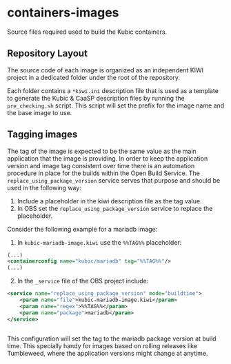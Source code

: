 # containers-images

Source files required used to build the Kubic containers.

## Repository Layout

The source code of each image is organized as an independent KIWI project
in a dedicated folder under the root of the repository.

Each folder contains a `*kiwi.ini` description file that is used as a template
to generate the Kubic & CaaSP description files by running the
`pre_checking.sh` script. This script will set the prefix for the image
name and the base image to use.

## Tagging images

The tag of the image is expected to be the same value as the main application
that the image is providing. In order to keep the application version and
image tag consistent over time there is an automation procedure in place for
the builds within the Open Build Service. The `replace_using_package_version`
service serves that purpose and should be used in the following way:

1. Include a placeholder in the kiwi description file as the tag value.
2. In OBS set the `replace_using_package_version` service to replace the
placeholder. 

Consider the following example for a mariadb image:

1. In `kubic-mariadb-image.kiwi` use the `%%TAG%%` placeholder:

```xml
(...)
<containerconfig name="kubic/mariadb" tag="%%TAG%%"/>
(...)
```

2. In the `_service` file of the OBS project include:

```xml
<service name="replace_using_package_version" mode="buildtime">
    <param name="file">kubic-mariadb-image.kiwi</param>
    <param name="regex">%%TAG%%</param>
    <param name="package">mariadb</param>
</service>
    
```

This configuration will set the tag to the mariadb package version at build
time. This specially handy for images based on rolling releases like
Tumbleweed, where the application versions might change at anytime.
